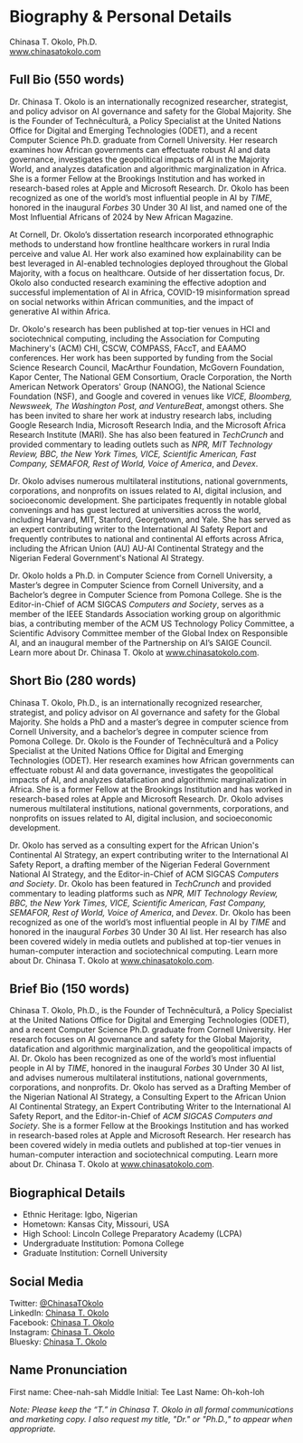 # Biography & Personal Details
Chinasa T. Okolo, Ph.D. \
www.chinasatokolo.com

## Full Bio (550 words)
Dr. Chinasa T. Okolo is an internationally recognized researcher, strategist, and policy advisor on AI governance and safety for the Global Majority. She is the Founder of Technēcultură, a Policy Specialist at the United Nations Office for Digital and Emerging Technologies (ODET), and a recent Computer Science Ph.D. graduate from Cornell University. Her research examines how African governments can effectuate robust AI and data governance, investigates the geopolitical impacts of AI in the Majority World, and analyzes datafication and algorithmic marginalization in Africa. She is a former Fellow at the Brookings Institution and has worked in research-based roles at Apple and Microsoft Research. Dr. Okolo has been recognized as one of the world’s most influential people in AI by _TIME_, honored in the inaugural _Forbes_ 30 Under 30 AI list, and named one of the Most Influential Africans of 2024 by New African Magazine.
 
At Cornell, Dr. Okolo’s dissertation research incorporated ethnographic methods to understand how frontline healthcare workers in rural India perceive and value AI. Her work also examined how explainability can be best leveraged in AI-enabled technologies deployed throughout the Global Majority, with a focus on healthcare. Outside of her dissertation focus, Dr. Okolo also conducted research examining the effective adoption and successful implementation of AI in Africa, COVID-19 misinformation spread on social networks within African communities, and the impact of generative AI within Africa.

Dr. Okolo's research has been published at top-tier venues in HCI and sociotechnical computing, including the Association for Computing Machinery's (ACM) CHI, CSCW, COMPASS, FAccT, and EAAMO conferences. Her work has been supported by funding from the Social Science Research Council, MacArthur Foundation, McGovern Foundation, Kapor Center, The National GEM Consortium, Oracle Corporation, the North American Network Operators' Group (NANOG), the National Science Foundation (NSF), and Google and covered in venues like _VICE, Bloomberg, Newsweek, The Washington Post, and VentureBeat_, amongst others. She has been invited to share her work at industry research labs, including Google Research India, Microsoft Research India, and the Microsoft Africa Research Institute (MARI). She has also been featured in _TechCrunch_ and provided commentary to leading outlets such as _NPR, MIT Technology Review, BBC, the New York Times, VICE, Scientific American, Fast Company, SEMAFOR, Rest of World, Voice of America_, and _Devex_. 

Dr. Okolo advises numerous multilateral institutions, national governments, corporations, and nonprofits on issues related to AI, digital inclusion, and socioeconomic development. She participates frequently in notable global convenings and has guest lectured at universities across the world, including Harvard, MIT, Stanford, Georgetown, and Yale. She has served as an expert contributing writer to the International AI Safety Report and frequently contributes to national and continental AI efforts across Africa, including the African Union (AU) AU-AI Continental Strategy and the Nigerian Federal Government's National AI Strategy.
 
Dr. Okolo holds a Ph.D. in Computer Science from Cornell University, a Master’s degree in Computer Science from Cornell University, and a Bachelor’s degree in Computer Science from Pomona College. She is the Editor-in-Chief of ACM SIGCAS _Computers and Society_, serves as a member of the IEEE Standards Association working group on algorithmic bias, a contributing member of the ACM US Technology Policy Committee, a Scientific Advisory Committee member of the Global Index on Responsible AI, and an inaugural member of the Partnership on AI’s SAIGE Council. Learn more about Dr. Chinasa T. Okolo at www.chinasatokolo.com.

## Short Bio (280 words)
Chinasa T. Okolo, Ph.D., is an internationally recognized researcher, strategist, and policy advisor on AI governance and safety for the Global Majority. She holds a PhD and a master’s degree in computer science from Cornell University, and a bachelor’s degree in computer science from Pomona College. Dr. Okolo is the Founder of Technēcultură and a Policy Specialist at the United Nations Office for Digital and Emerging Technologies (ODET). Her research examines how African governments can effectuate robust AI and data governance, investigates the geopolitical impacts of AI, and analyzes datafication and algorithmic marginalization in Africa. She is a former Fellow at the Brookings Institution and has worked in research-based roles at Apple and Microsoft Research. Dr. Okolo advises numerous multilateral institutions, national governments, corporations, and nonprofits on issues related to AI, digital inclusion, and socioeconomic development.

Dr. Okolo has served as a consulting expert for the African Union's Continental AI Strategy, an expert contributing writer to the International AI Safety Report, a drafting member of the Nigerian Federal Government National AI Strategy, and the Editor-in-Chief of ACM SIGCAS _Computers and Society_. Dr. Okolo has been featured in _TechCrunch_ and provided commentary to leading platforms such as _NPR, MIT Technology Review, BBC, the New York Times, VICE, Scientific American, Fast Company, SEMAFOR, Rest of World, Voice of America_, and _Devex_. Dr. Okolo has been recognized as one of the world’s most influential people in AI by _TIME_ and honored in the inaugural _Forbes_ 30 Under 30 AI list. Her research has also been covered widely in media outlets and published at top-tier venues in human-computer interaction and sociotechnical computing. Learn more about Dr. Chinasa T. Okolo at www.chinasatokolo.com.

## Brief Bio (150 words)
Chinasa T. Okolo, Ph.D., is the Founder of Technēcultură, a Policy Specialist at the United Nations Office for Digital and Emerging Technologies (ODET), and a recent Computer Science Ph.D. graduate from Cornell University. Her research focuses on AI governance and safety for the Global Majority, datafication and algorithmic marginalization, and the geopolitical impacts of AI. Dr. Okolo has been recognized as one of the world’s most influential people in AI by _TIME_, honored in the inaugural _Forbes_ 30 Under 30 AI list, and advises numerous multilateral institutions, national governments, corporations, and nonprofits. Dr. Okolo has served as a Drafting Member of the Nigerian National AI Strategy, a Consulting Expert to the African Union AI Continental Strategy, an Expert Contributing Writer to the International AI Safety Report, and the Editor-in-Chief of _ACM SIGCAS Computers and Society_. She is a former Fellow at the Brookings Institution and has worked in research-based roles at Apple and Microsoft Research. Her research has been covered widely in media outlets and published at top-tier venues in human-computer interaction and sociotechnical computing. Learn more about Dr. Chinasa T. Okolo at www.chinasatokolo.com. 

## Biographical Details
* Ethnic Heritage: Igbo, Nigerian
* Hometown: Kansas City, Missouri, USA
* High School: Lincoln College Preparatory Academy (LCPA)
* Undergraduate Institution: Pomona College
* Graduate Institution: Cornell University

## Social Media
Twitter: [@ChinasaTOkolo](https://www.twitter.com/ChinasaTOkolo) \
LinkedIn: [Chinasa T. Okolo](https://www.linkedin.com/in/chinasatokolo) \
Facebook: [Chinasa T. Okolo](https://www.facebook.com/ChinasaTOkolo) \
Instagram: [Chinasa T. Okolo](https://www.instagram.com/ChinasaTOkolo) \
Bluesky: [Chinasa T. Okolo](https://bsky.app/profile/chinasa.bsky.social) 

## Name Pronunciation
First name: Chee-nah-sah
Middle Initial: Tee
Last Name: Oh-koh-loh



_Note: Please keep the “T.” in Chinasa T. Okolo in all formal communications and marketing copy. I also request my title, "Dr." or "Ph.D.," to appear when appropriate._
